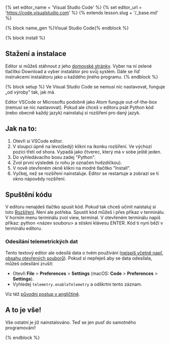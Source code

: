 {% set editor_name = 'Visual Studio Code' %} {% set editor_url = 'https://code.visualstudio.com' %} 
{% extends lesson.slug + '/_base.md' %}

{% block name_gen %}Visual Studio Code{% endblock %}

{% block install %}
## Stažení a instalace 

Editor si můžeš stáhnout z jeho [domovské stránky](https://code.visualstudio.com/).
Vyber na ní zelené tlačítko Download a vyber instalátor pro svůj systém.
Dále se řiď instrukcemi instalátoru jako u každého jiného programu.
{% endblock %}

{% block setup %}
Ve Visual Studio Code se nemusí nic nastavovat, funguje „od výroby“ tak, jak má.

Editor VSCode or Microsoftu podobně jako Atom funguje out-of-the-box (nemusí se nic nastavovat).
Pokud ale chceš v editoru psát Python kód (nebo obecně každý jazyk) nainstaluj si rozšíření pro daný jazyk. 

## Jak na to:

1. Otevři si VSCode editor.
2. V sloupci úpně na levo(šedý) klikni na ikonku rozšíření. Ve výchozí pozici
třetí od shora. Vypadá jako čtverec, který má v sobe ještě jeden.
3. Do vyhledávacího boxu zadej "Python".
4. Zvol první výsledek (v rohu je označen hvězdičkou).
5. V nově otevřeném okně klikni na modré tlačítko "Install".
6. Vyčkej, než se rozšíření nainstaluje. Editor se restartuje a zobrazí se ti okno nápovědy rozšíření.

## Spuštění kódu

V editoru nenajdeš tlačtko spusit kód. Pokud tak chceš učinit naistaluj si toto [Rozšíření](https://marketplace.visualstudio.com/items?itemName=formulahendry.code-runner).
Není ale potřeba. Spustit kód můžeš i přes příkaz v terminálu. V horním menu terminálu zvol view, terminal.
V otevřeném terminálu napiš příkaz: python <název souboru> a stiskni klávesu ENTER. Kód ti nyní běží v terminálu editoru.

### Odesílání telemetrických dat

Tento textový editor ale odesílá data o tvém používání ([nejspíš včetně např.
obsahu otevřených souborů][privacy]).
Pokud si nepřeješ aby se data odesílala, můžeš odesílání zrušit:

* Otevři **File** > **Preferences** > **Settings** (macOS: **Code** > **Preferences** > **Settings**).
* Vyhledej `telemetry.enableTelemetry` a odškrtni tento záznam.

Viz též [původni postup v angličtině](https://code.visualstudio.com/docs/supporting/faq#_how-to-disable-telemetry-reporting).

[privacy]: https://privacy.microsoft.com/en-us/privacystatement


## A to je vše!
Vše ostatní je již nainstalováno. Teď se jen pusť do samotného programování!

{% endblock %}
